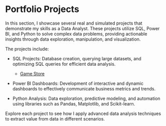 # Portfolio Projects
In this section, I showcase several real and simulated projects that demonstrate my skills as a Data Analyst. These projects utilize SQL, Power BI, and Python to solve complex data problems, providing actionable insights through data exploration, manipulation, and visualization.

The projects include:

- SQL Projects: Database creation, querying large datasets, and optimizing SQL queries for efficient data analysis.
  - [Game Store](https://github.com/andre-pedro/portfolio/blob/main/game-store)

- Power BI Dashboards: Development of interactive and dynamic dashboards to effectively communicate business metrics and trends.

- Python Analysis: Data exploration, predictive modeling, and automation using libraries such as Pandas, Matplotlib, and Scikit-learn.

Explore each project to see how I apply advanced data analysis techniques to extract value from data in different scenarios.
